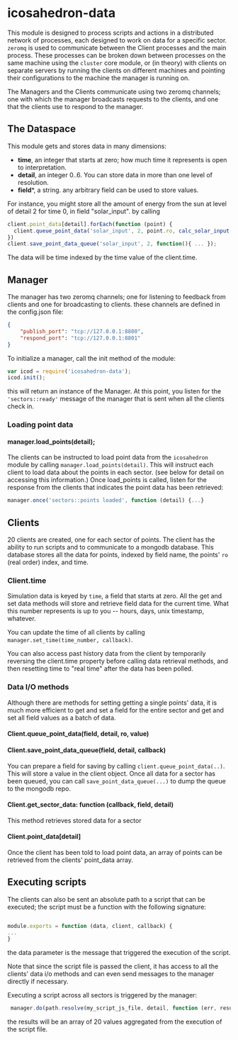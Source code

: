 # icosahedron-data

This module is designed to process scripts and actions in a distributed network of processes, each designed to work
on data for a specific sector. `zeromq` is used to communicate between the Client processes and the main process.
These processes can be broken down between processes on the same machine using the `cluster` core module, or
(in theory) with clients on separate servers by running the clients on different machines and pointing their
configurations to the machine the manager is running on.

The Managers and the Clients communicate using two zeromq channels; one with which the manager broadcasts requests
to the clients, and one that the clients use to respond to the manager.

## The Dataspace

This module gets and stores data in many dimensions:

* **time**, an integer that starts at zero; how much time it represents is open to interpretation.
* **detail**, an integer 0..6. You can store data in more than one level of resolution.
* **field***, a string. any arbitrary field can be used to store values.

For instance, you might store all the amount of energy from the sun at level of detail 2 for time 0, in field "solar_input".
by calling
``` javascript
client.point_data[detail].forEach(function (point) {
  client.queue_point_data('solar_input', 2, point.ro, calc_solar_input(point));
})
client.save_point_data_queue('solar_input', 2, function(){ ... });
```

The data will be time indexed by the time value of the client.time.

## Manager

The manager has two zeromq channels; one for listening to feedback from clients and one for broadcasting to clients.
these channels are defined in the config.json file:

``` json
{
    "publish_port": "tcp://127.0.0.1:8800",
    "respond_port": "tcp://127.0.0.1:8801"
}
```

To initialize a manager, call the init method of the module:

``` javascript
var icod = require('icosahedron-data');
icod.init();

````

this will return an instance of the Manager. At this point, you listen for the `'sectors::ready'` message of the manager
that is sent when all the clients check in.

### Loading point data
#### manager.load_points(detail);

The clients can be instructed to load point data from the `icosahedron` module by calling `manager.load_points(detail)`.
This will instruct each client to load data about the points in each sector. (see below for detail on accessing this information.)
Once load_points is called, listen for the response from the clients that indicates the point data has been retrieved:

``` javascript
manager.once('sectors::points loaded', function (detail) {...}
```

## Clients

20 clients are created, one for each sector of points. The client has the ability to run scripts and to communicate
to a mongodb database. This database stores all the data for points, indexed by field name, the points' `ro` (real order)
index, and time.

### Client.time

Simulation data is keyed by `time`, a field that starts at zero. All the get and set data methods will store and retrieve
field data for the current time. What this number represents is up to you -- hours, days, unix timestamp, whatever.

You can update the time of all clients by calling `manager.set_time(time_number, callback)`.

You can also access past history data from the client by temporarily reversing the client.time property before calling data retrieval
methods, and then resetting time to "real time" after the data has been polled.

### Data I/O methods

Although there are methods for setting getting a single points' data, it is much more efficient to get and set a field for
the entire sector and get and set all field values as a batch of data.

#### Client.queue_point_data(field, detail, ro, value)
#### Client.save_point_data_queue(field, detail, callback)

You can prepare a field for saving by calling `client.queue_point_data(..)`. This will store a value in the client object.
Once all data for a sector has been queued, you can call `save_point_data_queue(...)` to dump the queue to the mongodb
repo.

#### Client.get_sector_data: function (callback, field, detail)

This method retrieves stored data for a sector

#### Client.point_data[detail]

Once the client has been told to load point data, an array of points can be retrieved from the clients' point_data array.

## Executing scripts

The clients can also be sent an absolute path to a script that can be executed; the script must be a function
with the following signature:

``` javascript

module.exports = function (data, client, callback) {
...
}
```
the data parameter is the message that triggered the execution of the script.

Note that since the script file is passed the client, it has access to all the clients' data i/o methods and can even
send messages to the manager directly if necessary.

Executing a script across all sectors is triggered by the manager:

``` javascript
 manager.do(path.resolve(my_script_js_file, detail, function (err, results) { ... });
```

the results will be an array of 20 values aggregated from the execution of the script file.